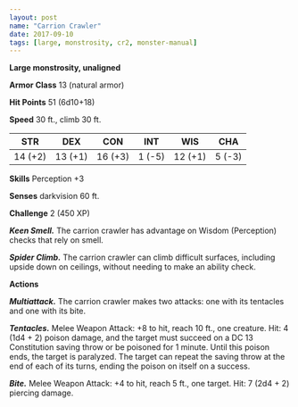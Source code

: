 ```yaml
---
layout: post
name: "Carrion Crawler"
date: 2017-09-10
tags: [large, monstrosity, cr2, monster-manual]
---
```


**Large monstrosity, unaligned**

**Armor Class** 13 (natural armor)

**Hit Points** 51 (6d10+18)

**Speed** 30 ft., climb 30 ft.

|   STR   |   DEX   |   CON   |   INT   |   WIS   |   CHA   |
|:-----:|:-----:|:-----:|:-----:|:-----:|:-----:|
| 14 (+2) | 13 (+1) | 16 (+3) | 1 (-5) | 12 (+1) | 5 (-3) |

**Skills** Perception +3

**Senses** darkvision 60 ft.

**Challenge** 2 (450 XP)

***Keen Smell.*** The carrion crawler has advantage on Wisdom (Perception) checks that rely on smell.

***Spider Climb.*** The carrion crawler can climb difficult surfaces, including upside down on ceilings, without needing to make an ability check.

**Actions**

***Multiattack.*** The carrion crawler makes two attacks: one with its tentacles and one with its bite.

***Tentacles.*** Melee Weapon Attack: +8 to hit, reach 10 ft., one creature. Hit: 4 (1d4 + 2) poison damage, and the target must succeed on a DC 13 Constitution saving throw or be poisoned for 1 minute. Until this poison ends, the target is paralyzed. The target can repeat the saving throw at the end of each of its turns, ending the poison on itself on a success.

***Bite.*** Melee Weapon Attack: +4 to hit, reach 5 ft., one target. Hit: 7 (2d4 + 2) piercing damage.

